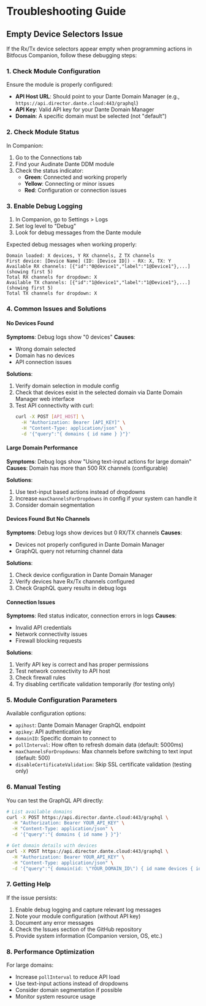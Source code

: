 # Troubleshooting Guide

## Empty Device Selectors Issue

If the Rx/Tx device selectors appear empty when programming actions in Bitfocus Companion, follow these debugging steps:

### 1. Check Module Configuration

Ensure the module is properly configured:
- **API Host URL**: Should point to your Dante Domain Manager (e.g., `https://api.director.dante.cloud:443/graphql`)
- **API Key**: Valid API key for your Dante Domain Manager
- **Domain**: A specific domain must be selected (not "default")

### 2. Check Module Status

In Companion:
1. Go to the Connections tab
2. Find your Audinate Dante DDM module
3. Check the status indicator:
   - **Green**: Connected and working properly
   - **Yellow**: Connecting or minor issues
   - **Red**: Configuration or connection issues

### 3. Enable Debug Logging

1. In Companion, go to Settings > Logs
2. Set log level to "Debug" 
3. Look for debug messages from the Dante module

Expected debug messages when working properly:
```
Domain loaded: X devices, Y RX channels, Z TX channels
First device: [Device Name] (ID: [Device ID]) - RX: X, TX: Y
Available RX channels: [{"id":"0@device1","label":"1@Device1"},...] (showing first 5)
Total RX channels for dropdown: X
Available TX channels: [{"id":"1@device1","label":"1@Device1"},...] (showing first 5)
Total TX channels for dropdown: X
```

### 4. Common Issues and Solutions

#### No Devices Found
**Symptoms**: Debug logs show "0 devices"
**Causes**:
- Wrong domain selected
- Domain has no devices
- API connection issues

**Solutions**:
1. Verify domain selection in module config
2. Check that devices exist in the selected domain via Dante Domain Manager web interface
3. Test API connectivity with curl:
   ```bash
   curl -X POST [API_HOST] \
     -H "Authorization: Bearer [API_KEY]" \
     -H "Content-Type: application/json" \
     -d '{"query":"{ domains { id name } }"}'
   ```

#### Large Domain Performance
**Symptoms**: Debug logs show "Using text-input actions for large domain"
**Causes**: Domain has more than 500 RX channels (configurable)

**Solutions**:
1. Use text-input based actions instead of dropdowns
2. Increase `maxChannelsForDropdowns` in config if your system can handle it
3. Consider domain segmentation

#### Devices Found But No Channels
**Symptoms**: Debug logs show devices but 0 RX/TX channels
**Causes**:
- Devices not properly configured in Dante Domain Manager
- GraphQL query not returning channel data

**Solutions**:
1. Check device configuration in Dante Domain Manager
2. Verify devices have Rx/Tx channels configured
3. Check GraphQL query results in debug logs

#### Connection Issues
**Symptoms**: Red status indicator, connection errors in logs
**Causes**:
- Invalid API credentials
- Network connectivity issues
- Firewall blocking requests

**Solutions**:
1. Verify API key is correct and has proper permissions
2. Test network connectivity to API host
3. Check firewall rules
4. Try disabling certificate validation temporarily (for testing only)

### 5. Module Configuration Parameters

Available configuration options:

- `apihost`: Dante Domain Manager GraphQL endpoint
- `apikey`: API authentication key  
- `domainID`: Specific domain to connect to
- `pollInterval`: How often to refresh domain data (default: 5000ms)
- `maxChannelsForDropdowns`: Max channels before switching to text input (default: 500)
- `disableCertificateValidation`: Skip SSL certificate validation (testing only)

### 6. Manual Testing

You can test the GraphQL API directly:

```bash
# List available domains
curl -X POST https://api.director.dante.cloud:443/graphql \
  -H "Authorization: Bearer YOUR_API_KEY" \
  -H "Content-Type: application/json" \
  -d '{"query":"{ domains { id name } }"}'

# Get domain details with devices
curl -X POST https://api.director.dante.cloud:443/graphql \
  -H "Authorization: Bearer YOUR_API_KEY" \
  -H "Content-Type: application/json" \
  -d '{"query":"{ domain(id: \"YOUR_DOMAIN_ID\") { id name devices { id name rxChannels { id index name } txChannels { id index name } } } }"}'
```

### 7. Getting Help

If the issue persists:

1. Enable debug logging and capture relevant log messages
2. Note your module configuration (without API key)
3. Document any error messages
4. Check the Issues section of the GitHub repository
5. Provide system information (Companion version, OS, etc.)

### 8. Performance Optimization

For large domains:
- Increase `pollInterval` to reduce API load
- Use text-input actions instead of dropdowns
- Consider domain segmentation if possible
- Monitor system resource usage
